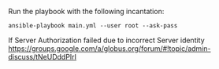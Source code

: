 Run the playbook with the following incantation:
```
ansible-playbook main.yml --user root --ask-pass

```
If Server Authorization failed due to incorrect Server identity
https://groups.google.com/a/globus.org/forum/#!topic/admin-discuss/tNeUDddPIrI
